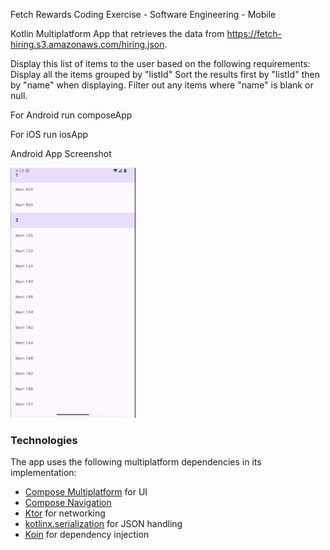 Fetch Rewards Coding Exercise - Software Engineering - Mobile

Kotlin Multiplatform App that retrieves the data from https://fetch-hiring.s3.amazonaws.com/hiring.json.

Display this list of items to the user based on the following requirements:
Display all the items grouped by "listId"
Sort the results first by "listId" then by "name" when displaying.
Filter out any items where "name" is blank or null.

For Android run composeApp 

For iOS run iosApp

Android App Screenshot

<img src="https://github.com/mcnerthney/fetch-take-home/blob/main/images/Screenshot.png" width="200" height="400" />

### Technologies

The app uses the following multiplatform dependencies in its implementation:

- [Compose Multiplatform](https://jb.gg/compose) for UI
- [Compose Navigation](https://www.jetbrains.com/help/kotlin-multiplatform-dev/compose-navigation-routing.html)
- [Ktor](https://ktor.io/) for networking
- [kotlinx.serialization](https://github.com/Kotlin/kotlinx.serialization) for JSON handling
- [Koin](https://github.com/InsertKoinIO/koin) for dependency injection


